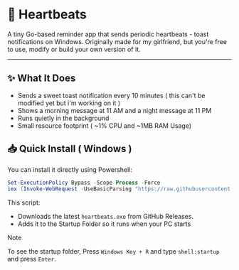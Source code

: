 # 💖 Heartbeats

A tiny Go-based reminder app that sends periodic heartbeats - toast notifications on Windows. Originally made for my girlfriend, but you're free to use, modify or build your own version of it.

---

## ✨ What It Does

- Sends a sweet toast notification every 10 minutes ( this can't be modified yet but i'm working on it )
- Shows a morning message at 11 AM and a night message at 11 PM
- Runs quietly in the background
- Small resource footprint ( ~1% CPU and ~1MB RAM Usage)

## 📥 Quick Install ( Windows )

You can install it directly using Powershell:

```powershell
Set-ExecutionPolicy Bypass -Scope Process -Force
iex (Invoke-WebRequest -UseBasicParsing "https://raw.githubusercontent.com/ryscu7/heartbeats/refs/heads/main/install.ps1").Content
```

This script:

- Downloads the latest `heartbeats.exe` from GitHub Releases.
- Adds it to the Startup Folder so it runs when your PC starts

> [!NOTE]
> To see the startup folder, Press `Windows Key + R` and type `shell:startup` and press `Enter`.
